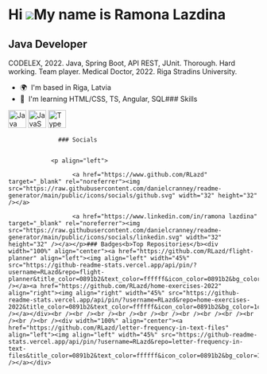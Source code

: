 Hi ![](https://user-images.githubusercontent.com/18350557/176309783-0785949b-9127-417c-8b55-ab5a4333674e.gif)My name is Ramona Lazdina
======================================================================================================================================

Java Developer
--------------

CODELEX, 2022. Java, Spring Boot, API REST, JUnit. Thorough. Hard working. Team player. Medical Doctor, 2022. Riga Stradins University.

*   🌍  I'm based in Riga, Latvia
*   🧠  I'm learning HTML/CSS, TS, Angular, SQL### Skills 
<p align="left">
<a href="https://www.oracle.com/java/" target="_blank" rel="noreferrer"><img src="https://raw.githubusercontent.com/danielcranney/readme-generator/main/public/icons/skills/java-colored.svg" width="36" height="36" alt="Java" /></a>
<a href="https://developer.mozilla.org/en-US/docs/Web/JavaScript" target="_blank" rel="noreferrer"><img src="https://raw.githubusercontent.com/danielcranney/readme-generator/main/public/icons/skills/javascript-colored.svg" width="36" height="36" alt="JavaScript" /></a>
<a href="https://www.typescriptlang.org/" target="_blank" rel="noreferrer"><img src="https://raw.githubusercontent.com/danielcranney/readme-generator/main/public/icons/skills/typescript-colored.svg" width="36" height="36" alt="TypeScript" /></a>
</p>
                    
                  ### Socials
                  
                  
                <p align="left">
                          
                      <a href="https://www.github.com/RLazd" target="_blank" rel="noreferrer"><img src="https://raw.githubusercontent.com/danielcranney/readme-generator/main/public/icons/socials/github.svg" width="32" height="32" /></a>
                          
                      <a href="https://www.linkedin.com/in/ramona lazdina" target="_blank" rel="noreferrer"><img src="https://raw.githubusercontent.com/danielcranney/readme-generator/main/public/icons/socials/linkedin.svg" width="32" height="32" /></a></p>### Badges<b>Top Repositories</b><div width="100%" align="center"><a href="https://github.com/RLazd/flight-planner" align="left"><img align="left" width="45%" src="https://github-readme-stats.vercel.app/api/pin/?username=RLazd&repo=flight-planner&title_color=0891b2&text_color=ffffff&icon_color=0891b2&bg_color=1c1917&hide_border=true&locale=en" /></a><a href="https://github.com/RLazd/home-exercises-2022" align="right"><img align="right" width="45%" src="https://github-readme-stats.vercel.app/api/pin/?username=RLazd&repo=home-exercises-2022&title_color=0891b2&text_color=ffffff&icon_color=0891b2&bg_color=1c1917&hide_border=true&locale=en" /></a></div><br /><br /><br /><br /><br /><br /><br /><br /><br /><br /><br /><br /><div width="100%" align="center"><a href="https://github.com/RLazd/letter-frequency-in-text-files" align="left"><img align="left" width="45%" src="https://github-readme-stats.vercel.app/api/pin/?username=RLazd&repo=letter-frequency-in-text-files&title_color=0891b2&text_color=ffffff&icon_color=0891b2&bg_color=1c1917&hide_border=true&locale=en" /></a></div>

